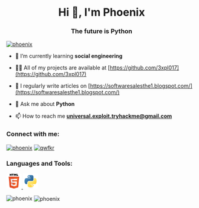 <h1 align="center">Hi 👋, I'm Phoenix</h1>
<h3 align="center">The future is Python</h3>

<p align="left"> <a href="https://github.com/ryo-ma/github-profile-trophy"><img src="https://github-profile-trophy.vercel.app/?username=phoenix" alt="phoenix" /></a> </p>

- 🌱 I’m currently learning **social engineering**

- 👨‍💻 All of my projects are available at [https://github.com/3xpl017](https://github.com/3xpl017)

- 📝 I regularly write articles on [https://softwaresalesthe1.blogspot.com/](https://softwaresalesthe1.blogspot.com/)

- 💬 Ask me about **Python**

- 📫 How to reach me **universal.exploit.tryhackme@gmail.com**

<h3 align="left">Connect with me:</h3>
<p align="left">
<a href="https://www.youtube.com/c/phoenix" target="blank"><img align="center" src="https://raw.githubusercontent.com/rahuldkjain/github-profile-readme-generator/master/src/images/icons/Social/youtube.svg" alt="phoenix" height="30" width="40" /></a>
<a href="https://discord.gg/qwfkr" target="blank"><img align="center" src="https://raw.githubusercontent.com/rahuldkjain/github-profile-readme-generator/master/src/images/icons/Social/discord.svg" alt="qwfkr" height="30" width="40" /></a>
</p>

<h3 align="left">Languages and Tools:</h3>
<p align="left"> <a href="https://www.w3.org/html/" target="_blank" rel="noreferrer"> <img src="https://raw.githubusercontent.com/devicons/devicon/master/icons/html5/html5-original-wordmark.svg" alt="html5" width="40" height="40"/> </a> <a href="https://www.python.org" target="_blank" rel="noreferrer"> <img src="https://raw.githubusercontent.com/devicons/devicon/master/icons/python/python-original.svg" alt="python" width="40" height="40"/> </a> </p>

<p><img align="left" src="https://github-readme-stats.vercel.app/api/top-langs?username=phoenix&show_icons=true&locale=en&layout=compact" alt="phoenix" /></p>

<p>&nbsp;<img align="center" src="https://github-readme-stats.vercel.app/api?username=phoenix&show_icons=true&locale=en" alt="phoenix" /></p>
